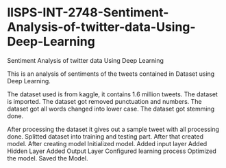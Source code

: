 # llSPS-INT-2748-Sentiment-Analysis-of-twitter-data-Using-Deep-Learning
Sentiment Analysis of twitter data Using Deep Learning

This is an analysis of sentiments of the tweets contained in Dataset using Deep Learning.

The dataset used is from kaggle, it contains 1.6 million tweets.
The dataset is imported.
The dataset got removed punctuation and numbers.
The dataset got all words changed into lower case.
The dataset got stemming done.

After processing the dataset it gives out a sample tweet with all processing done.
Splitted dataset into training and testing part.
After that created model.
After creating model Initialized model.
Added input layer
Added Hidden Layer
Added Output Layer
Configured learning process
Optimized the model.
Saved the Model.


